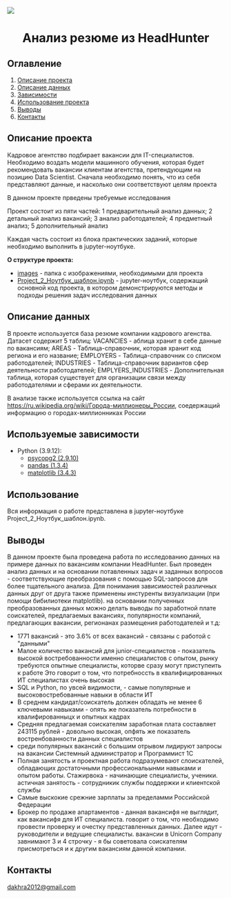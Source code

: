 ![](./images/data_cleaning.png)
# <center> Анализ резюме из HeadHunter </center>

## Оглавление
1. [Описание проекта](#Описание-проекта)
2. [Описание данных](#Описание-данных)
3. [Зависимости](#Используемые-Зависимости)
4. [Использование проекта](#Использование)
5. [Выводы](#Выводы)
6. [Контакты](#Контакты)

## Описание проекта
Кадровое агентство подбирает вакансии для IT-специалистов. Необходимо воздать модели машинного обучения, которая будет рекомендовать вакансии клиентам агентства, претендующим на позицию Data Scientist.
Сначала необходимо понять, что из себя представляют данные, и насколько они соответствуют целям проекта

В данном проекте прведены требуемые исследования

Проект состоит из пяти частей: 
    1 предварительный анализ данных;
    2 детальный анализ вакансий;
    3 анализ работодателей;
    4 предметный анализ;
    5 дополнительный анализ
    
Каждая часть состоит из блока практических заданий, которые необходимо выполнить в jupyter-ноутбуке.


**О структуре проекта:**
* [images](./images) - папка с изображениями, необходимыми для проекта
* [Project_2_Ноутбук_шаблон.ipynb](./Project_2_Ноутбук_шаблон.ipynb) - jupyter-ноутбук, содержащий основной код проекта, в котором демонстрируются методы и подходы решения задач исследования данных


## Описание данных
В проекте используется база резюме компании кадрового агенства.
Датасет содержит 5 таблиц:
VACANCIES - аблица хранит в себе данные по вакансиям;
AREAS - Таблица-справочник, которая хранит код региона и его название;
EMPLOYERS - Таблица-справочник со списком работодателей;
INDUSTRIES - Таблица-справочник вариантов сфер деятельности работодателей;
EMPLYERS_INDUSTRIES - Дополнительная таблица, которая существует для организации связи между работодателями и сферами их деятельности.

В анализе также используется ссылка на сайт https://ru.wikipedia.org/wiki/Города-миллионеры_России, соедержащий информацию о городах-миллионниках России


## Используемые зависимости
* Python (3.9.12):
    * [psycopg2 (2.9.10)](https://psycopg.org)
    * [pandas (1.3.4)](https://pandas.pydata.org)
    * [matplotlib (3.4.3)](https://matplotlib.org)


## Использование
Вся информация о работе представлена в jupyter-ноутбуке Project_2_Ноутбук_шаблон.ipynb.


## Выводы
В данном проекте была проведена работа по исследованию данных на примере данных по вакансиям компaнии HeadHunter.
Был проведен анализ данных и на основании потавленных задач и заданных вопросов - соответствующие преобразования с помощью SQL-запросов для более тщательного анализа.
Для понимания зависимостей различных данных друг от друга также применены инстуренты визуализации (при помощи бибилиотеки matplotlib).
на основании полученных преобразованных данных можно делать выводы по заработной плате соискателей, предлагаемых вакансиях, популярности компаний, предлагающих вакансии, регионанах размещения работодателей и т.д:

- 1771 вакансий - это 3.6% от всех вакансий -  связаны с работой с "данными"
- Малое количество вакансий для junior-специалистов  - показатель высокой востребованности именно специалистов с опытом, рынку требуются опытные специалисты, которве сразу могут приступеить к работе
Это говорит о том, что потребноссть в квалифицированных ИТ специалистах очень высокая
-  SQL и Python, по увсей видимости,   - самые популярные и высоковостребованные навыки в области ИТ
- В среднем кандидат/соискатель должен обладать не менее 6 ключевыми навыками - опять же показатель потребности в квалифированныцх и опытных кадрах
- Средняя предлагаемая соискателям заработная плата составляет 243115 рублей - довольно высокая, опфять же показатель востренбованности данных специалистов
- среди популярных вакансий с большим отрывом лидируют запросы на вакансии Системный администратор и Программист 1С
-  Полная занятость и проектная работа подразумевают слоискателей, обладающих достаточными профессиональынми навыками и опытом работы. Стажирвока - начинающие специалисты, ученики. астичная занятость - сотрудникик службы поддержки и клиентской службы
- Самые выскокие срежние зарплаты за пределамми Российской Федерации
- Брокер по продаже апартаментов - данная вакансифя не выглядит, как вакансифя для ИТ специалиста. говорит о том, что необходимо провести проверку и очестку представленных данных. Далее идут - руководители и ведущие специалисты. вакансии в Unicorn Company завнимают 3 и 4 строчку - я бы советовала соискателям присмотреться и к другим вакансиям данной компании.



## Контакты
dakhra2012@gmail.com